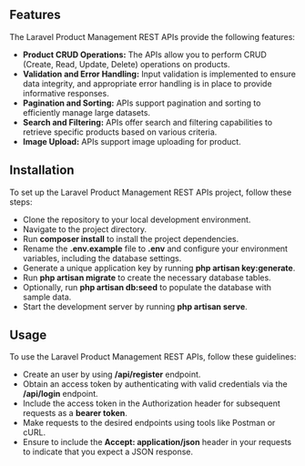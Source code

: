 ## Features

The Laravel Product Management REST APIs provide the following features:

- **Product CRUD Operations:** The APIs allow you to perform CRUD (Create, Read, Update, Delete) operations on products.
- **Validation and Error Handling:** Input validation is implemented to ensure data integrity, and appropriate error handling is in place to provide informative responses.
- **Pagination and Sorting:** APIs support pagination and sorting to efficiently manage large datasets.
- **Search and Filtering:** APIs offer search and filtering capabilities to retrieve specific products based on various criteria.
- **Image Upload:** APIs support image uploading for product.

## Installation

To set up the Laravel Product Management REST APIs project, follow these steps:

- Clone the repository to your local development environment.
- Navigate to the project directory.
- Run **composer install** to install the project dependencies.
- Rename the **.env.example** file to **.env** and configure your environment variables, including the database settings.
- Generate a unique application key by running **php artisan key:generate**.
- Run **php artisan migrate** to create the necessary database tables.
- Optionally, run **php artisan db:seed** to populate the database with sample data.
- Start the development server by running **php artisan serve**.

## Usage
 
 To use the Laravel Product Management REST APIs, follow these guidelines:

- Create an user by using **/api/register** endpoint.
- Obtain an access token by authenticating with valid credentials via the **/api/login** endpoint.
- Include the access token in the Authorization header for subsequent requests as a **bearer token**.
- Make requests to the desired endpoints using tools like Postman or cURL.
- Ensure to include the **Accept: application/json** header in your requests to indicate that you expect a JSON response.
